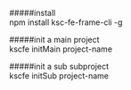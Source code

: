 #####install  
npm install ksc-fe-frame-cli -g  
  

#####init a main project    
kscfe initMain project-name    
  
#####init a sub subproject   
kscfe initSub project-name
